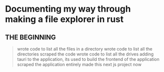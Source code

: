 # Documenting my way through making a file explorer in rust

## THE BEGINNING
> wrote code to list all the files in a directory
> wrote code to list all the directories
> scraped the code
> wrote code to list all the drives
> adding tauri to the application, its used to build the frontend of the application
> scraped the application entirely
> made this next js project now
